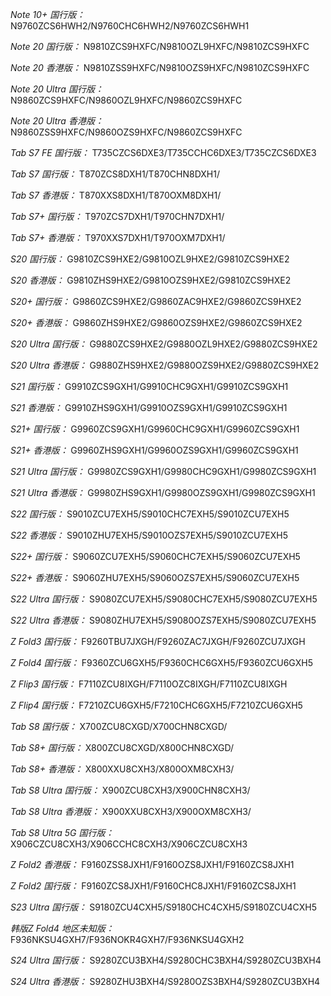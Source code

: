 *Note 10+ 国行版：*
N9760ZCS6HWH2/N9760CHC6HWH2/N9760ZCS6HWH1

*Note 20 国行版：*
N9810ZCS9HXFC/N9810OZL9HXFC/N9810ZCS9HXFC

*Note 20 香港版：*
N9810ZSS9HXFC/N9810OZS9HXFC/N9810ZCS9HXFC

*Note 20 Ultra 国行版：*
N9860ZCS9HXFC/N9860OZL9HXFC/N9860ZCS9HXFC

*Note 20 Ultra 香港版：*
N9860ZSS9HXFC/N9860OZS9HXFC/N9860ZCS9HXFC

*Tab S7 FE 国行版：*
T735CZCS6DXE3/T735CCHC6DXE3/T735CZCS6DXE3

*Tab S7 国行版：*
T870ZCS8DXH1/T870CHN8DXH1/

*Tab S7 香港版：*
T870XXS8DXH1/T870OXM8DXH1/

*Tab S7+ 国行版：*
T970ZCS7DXH1/T970CHN7DXH1/

*Tab S7+ 香港版：*
T970XXS7DXH1/T970OXM7DXH1/

*S20 国行版：*
G9810ZCS9HXE2/G9810OZL9HXE2/G9810ZCS9HXE2

*S20 香港版：*
G9810ZHS9HXE2/G9810OZS9HXE2/G9810ZCS9HXE2

*S20+ 国行版：*
G9860ZCS9HXE2/G9860ZAC9HXE2/G9860ZCS9HXE2

*S20+ 香港版：*
G9860ZHS9HXE2/G9860OZS9HXE2/G9860ZCS9HXE2

*S20 Ultra 国行版：*
G9880ZCS9HXE2/G9880OZL9HXE2/G9880ZCS9HXE2

*S20 Ultra 香港版：*
G9880ZHS9HXE2/G9880OZS9HXE2/G9880ZCS9HXE2

*S21 国行版：*
G9910ZCS9GXH1/G9910CHC9GXH1/G9910ZCS9GXH1

*S21 香港版：*
G9910ZHS9GXH1/G9910OZS9GXH1/G9910ZCS9GXH1

*S21+ 国行版：*
G9960ZCS9GXH1/G9960CHC9GXH1/G9960ZCS9GXH1

*S21+ 香港版：*
G9960ZHS9GXH1/G9960OZS9GXH1/G9960ZCS9GXH1

*S21 Ultra 国行版：*
G9980ZCS9GXH1/G9980CHC9GXH1/G9980ZCS9GXH1

*S21 Ultra 香港版：*
G9980ZHS9GXH1/G9980OZS9GXH1/G9980ZCS9GXH1

*S22 国行版：*
S9010ZCU7EXH5/S9010CHC7EXH5/S9010ZCU7EXH5

*S22 香港版：*
S9010ZHU7EXH5/S9010OZS7EXH5/S9010ZCU7EXH5

*S22+ 国行版：*
S9060ZCU7EXH5/S9060CHC7EXH5/S9060ZCU7EXH5

*S22+ 香港版：*
S9060ZHU7EXH5/S9060OZS7EXH5/S9060ZCU7EXH5

*S22 Ultra 国行版：*
S9080ZCU7EXH5/S9080CHC7EXH5/S9080ZCU7EXH5

*S22 Ultra 香港版：*
S9080ZHU7EXH5/S9080OZS7EXH5/S9080ZCU7EXH5

*Z Fold3 国行版：*
F9260TBU7JXGH/F9260ZAC7JXGH/F9260ZCU7JXGH

*Z Fold4 国行版：*
F9360ZCU6GXH5/F9360CHC6GXH5/F9360ZCU6GXH5

*Z Flip3 国行版：*
F7110ZCU8IXGH/F7110OZC8IXGH/F7110ZCU8IXGH

*Z Flip4 国行版：*
F7210ZCU6GXH5/F7210CHC6GXH5/F7210ZCU6GXH5

*Tab S8 国行版：*
X700ZCU8CXGD/X700CHN8CXGD/

*Tab S8+ 国行版：*
X800ZCU8CXGD/X800CHN8CXGD/

*Tab S8+ 香港版：*
X800XXU8CXH3/X800OXM8CXH3/

*Tab S8 Ultra 国行版：*
X900ZCU8CXH3/X900CHN8CXH3/

*Tab S8 Ultra 香港版：*
X900XXU8CXH3/X900OXM8CXH3/

*Tab S8 Ultra 5G 国行版：*
X906CZCU8CXH3/X906CCHC8CXH3/X906CZCU8CXH3

*Z Fold2 香港版：*
F9160ZSS8JXH1/F9160OZS8JXH1/F9160ZCS8JXH1

*Z Fold2 国行版：*
F9160ZCS8JXH1/F9160CHC8JXH1/F9160ZCS8JXH1

*S23 Ultra 国行版：*
S9180ZCU4CXH5/S9180CHC4CXH5/S9180ZCU4CXH5

*韩版Z Fold4 地区未知版：*
F936NKSU4GXH7/F936NOKR4GXH7/F936NKSU4GXH2

*S24 Ultra 国行版：*
S9280ZCU3BXH4/S9280CHC3BXH4/S9280ZCU3BXH4

*S24 Ultra 香港版：*
S9280ZHU3BXH4/S9280OZS3BXH4/S9280ZCU3BXH4

